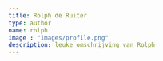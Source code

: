```yaml
---
title: Rolph de Ruiter
type: author
name: rolph
image : "images/profile.png"
description: leuke omschrijving van Rolph
---
```

